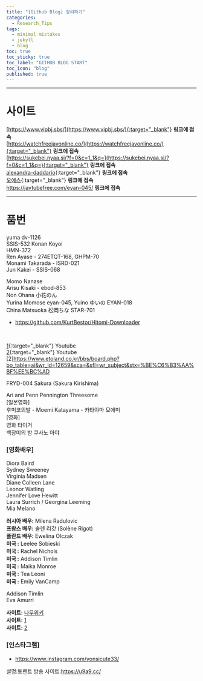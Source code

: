 ```yaml
---
title: "[Github Blog] 정리하기"
categories:
  - Research_Tips
tags:
  - minimal mistakes
  - jekyll
  - blog
toc: true
toc_sticky: true
toc_label: "GITHUB BLOG START"
toc_icon: "blog"
published: true
---
```

***
# 사이트
[https://www.vipbj.sbs/](https://www.vipbj.sbs/){:target="_blank"} **링크에 접속** <br>
[https://watchfreejavonline.co/](https://watchfreejavonline.co/){:target="_blank"} **링크에 접속** <br>
[https://sukebei.nyaa.si/?f=0&c=1_1&q=](https://sukebei.nyaa.si/?f=0&c=1_1&q=){:target="_blank"} **링크에 접속** <br>
[alexandra-daddario](https://ko.xhwide5.com/videos/alexandra-daddario-sex-in-true-detective-scandalplanet-com-7819704){:target="_blank"} **링크에 접속** <br>
[오예스](https://tanaka2000.blogspot.com/){:target="_blank"} **링크에 접속** <br>
https://javtubefree.com/eyan-045/ **링크에 접속** <br>
***
# 품번
yuma dv-1126 <br>
SSIS-532 Konan Koyoi<br>
HMN-372<br>
Ren Ayase - 274ETQT-168, GHPM-70<br>
Monami Takarada - ISRD-021<br>
Jun Kakei - SSIS-068<br>

Momo Nanase<br>
Arisu Kisaki - ebod-853<br>
Non Ohana 小花のん <br>
Yurina Momose eyan-045, Yuino ゆいの EYAN-018 <br> 
China Matsuoka 松岡ちな STAR-701 <br>

- https://github.com/KurtBestor/Hitomi-Downloader <br>
<br>

[1](https://www.youtube.com/channel/UC1bAyqbwA9sI29N60qNMFOA){:target="_blank"} Youtube<br>
[2](https://youtu.be/7TAMUMfkjOk){:target="_blank"} Youtube <br>
[2]https://www.etoland.co.kr/bbs/board.php?bo_table=ai&wr_id=12659&sca=&sfl=wr_subject&stx=%BE%C6%B3%AA%BF%EE%BC%AD<br>

FRYD-004 Sakura (Sakura Kirishima) <br>

Ari and Penn Pennington Threesome<br>
[일본영화]<br>
후미코의발 - Moemi Katayama - 카타야마 모에미<br>
[영화]<br>
영화 타이거<br>
백장미의 밤 쿠사노 아야<br>

### [영화배우]
Diora Baird <br>
Sydney Sweeney <br>
Virginia Madsen <br>
Diane Colleen Lane <br>
Leonor Watling <br>
Jennifer Love Hewitt<br>
Laura Surrich / Georgina Leeming <br>
Mia Melano <br>

**러시아 배우:** Milena Radulovic <br>
**프랑스 배우:** 솔렌 리갓 (Solène Rigot) <br>
**폴란드 배우:** Ewelina Olczak <br>
**미국       :** Leelee Sobieski <br>
**미국       :** Rachel Nichols <br>
**미국       :** Addison Timlin <br>
**미국       :** Maika Monroe <br>
**미국       :** Tea Leoni <br>
**미국       :** Emily VanCamp <br>

Addison Timlin <br>
Eva Amurri <br>

**사이트:** [나무위키](https://ko.wikipedia.org/wiki/%EB%A7%88%ED%81%AC%EB%8B%A4%EC%9A%B4 "마크 사용법")  
**사이트:** [1](https://celebsroulette.com/videos/3210/solene-rigot-audrey-bastien-puppylove-2013/ "해외 영화 엑키스")  
**사이트:** [2](https://celebjihad.com/ "해외 영화 엑키스")


### [인스타그램]
- https://www.instagram.com/yonsicute33/ <br>

설명:토렌트 방송
사이트:https://u9a9.cc/<br>
